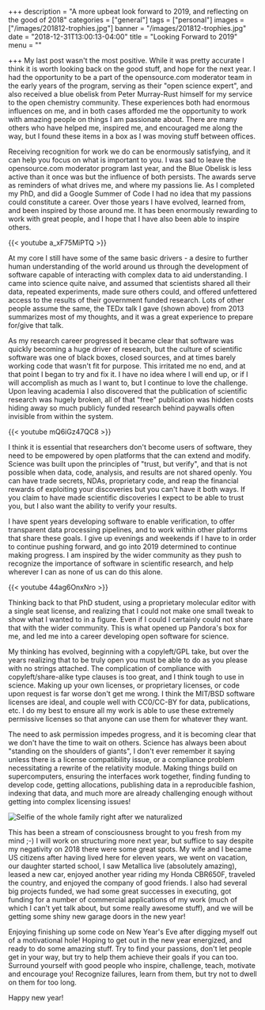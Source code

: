 +++
description = "A more upbeat look forward to 2019, and reflecting on the good of 2018"
categories = ["general"]
tags = ["personal"]
images = ["/images/201812-trophies.jpg"]
banner = "/images/201812-trophies.jpg"
date = "2018-12-31T13:00:13-04:00"
title = "Looking Forward to 2019"
menu = ""

+++
My last post wasn't the most positive. While it was pretty accurate I think it is worth looking back on the good stuff, and hope for the next year. I had the opportunity to be a part of the opensource.com moderator team in the early years of the program, serving as their "open science expert", and also received a blue obelisk from Peter Murray-Rust himself for my service to the open chemistry community. These experiences both had enormous influences on me, and in both cases afforded me the opportunity to work with amazing people on things I am passionate about. There are many others who have helped me, inspired me, and encouraged me along the way, but I found these items in a box as I was moving stuff between offices.

<!--more-->

Receiving recognition for work we do can be enormously satisfying, and it can help you focus on what is important to you. I was sad to leave the opensource.com moderator program last year, and the Blue Obelisk is less active than it once was but the influence of both persists. The awards serve as reminders of what drives me, and where my passions lie. As I completed my PhD, and did a Google Summer of Code I had no idea that my passions could constitute a career. Over those years I have evolved, learned from, and been inspired by those around me. It has been enormously rewarding to work with great people, and I hope that I have also been able to inspire others.

{{< youtube a_xF75MiPTQ >}}

At my core I still have some of the same basic drivers - a desire to further human understanding of the world around us through the development of software capable of interacting with complex data to aid understanding. I came into science quite naive, and assumed that scientists shared all their data, repeated experiments, made sure others could, and offered unfettered access to the results of their government funded research. Lots of other people assume the same, the TEDx talk I gave (shown above) from 2013 summarizes most of my thoughts, and it was a great experience to prepare for/give that talk.

As my research career progressed it became clear that software was quickly becoming a huge driver of research, but the culture of scientific software was one of black boxes, closed sources, and at times barely working code that wasn't fit for purpose. This irritated me no end, and at that point I began to try and fix it. I have no idea where I will end up, or if I will accomplish as much as I want to, but I continue to love the challenge. Upon leaving academia I also discovered that the publication of scientific research was hugely broken, all of that "free" publication was hidden costs hiding away so much publicly funded research behind paywalls often invisible from within the system.

{{< youtube mQ6iGz47QC8 >}}

I think it is essential that researchers don't become users of software, they need to be empowered by open platforms that the can extend and modify. Science was built upon the principles of "trust, but verify", and that is not possible when data, code, analysis, and results are not shared openly. You can have trade secrets, NDAs, proprietary code, and reap the financial rewards of exploiting your discoveries but you can't have it both ways. If you claim to have made scientific discoveries I expect to be able to trust you, but I also want the ability to verify your results.

I have spent years developing software to enable verification, to offer transparent data processing pipelines, and to work within other platforms that share these goals. I give up evenings and weekends if I have to in order to continue pushing forward, and go into 2019 determined to continue making progress. I am inspired by the wider community as they push to recognize the importance of software in scientific research, and help wherever I can as none of us can do this alone.

{{< youtube 44ag6OnxNro >}}

Thinking back to that PhD student, using a proprietary molecular editor with a single seat license, and realizing that I could not make one small tweak to show what I wanted to in a figure. Even if I could I certainly could not share that with the wider community. This is what opened up Pandora's box for me, and led me into a career developing open software for science.

My thinking has evolved, beginning with a copyleft/GPL take, but over the years realizing that to be truly open you must be able to do as you please with no strings attached. The complication of compliance with copyleft/share-alike type clauses is too great, and I think tough to use in science. Making up your own licenses, or proprietary licenses, or code upon request is far worse don't get me wrong. I think the MIT/BSD software licenses are ideal, and couple well with CC0/CC-BY for data, publications, etc. I do my best to ensure all my work is able to use these extremely permissive licenses so that anyone can use them for whatever they want.

The need to ask permission impedes progress, and it is becoming clear that we don't have the time to wait on others. Science has always been about "standing on the shoulders of giants", I don't ever remember it saying unless there is a license compatibility issue, or a compliance problem necessitating a rewrite of the relativity module. Making things build on supercomputers, ensuring the interfaces work together, finding funding to develop code, getting allocations, publishing data in a reproducible fashion, indexing that data, and much more are already challenging enough without getting into complex licensing issues!

![Selfie of the whole family right after we naturalized](/images/201808-naturalization-selfie.jpg)

This has been a stream of consciousness brought to you fresh from my mind ;-) I will work on structuring more next year, but suffice to say despite my negativity on 2018 there were some great spots. My wife and I became US citizens after having lived here for eleven years, we went on vacation, our daughter started school, I saw Metallica live (absolutely amazing), leased a new car, enjoyed another year riding my Honda CBR650F, traveled the country, and enjoyed the company of good friends. I also had several big projects funded, we had some great successes in executing, got funding for a number of commercial applications of my work (much of which I can't yet talk about, but some really awesome stuff), and we will be getting some shiny new garage doors in the new year!

Enjoying finishing up some code on New Year's Eve after digging myself out of a motivational hole! Hoping to get out in the new year energized, and ready to do some amazing stuff. Try to find your passions, don't let people get in your way, but try to help them achieve their goals if you can too. Surround yourself with good people who inspire, challenge, teach, motivate and encourage you! Recognize failures, learn from them, but try not to dwell on them for too long.

Happy new year!

